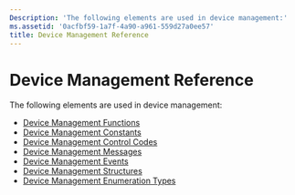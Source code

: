 ```yaml
---
Description: 'The following elements are used in device management:'
ms.assetid: '0acfbf59-1a7f-4a90-a961-559d27a0ee57'
title: Device Management Reference
---
```


# Device Management Reference

The following elements are used in device management:

-   [Device Management Functions](device-management-functions.md)
-   [Device Management Constants](device-management-constants.md)
-   [Device Management Control Codes](device-management-control-codes.md)
-   [Device Management Messages](device-management-messages.md)
-   [Device Management Events](device-management-events.md)
-   [Device Management Structures](device-management-structures.md)
-   [Device Management Enumeration Types](device-management-enumeration-types.md)

 

 



